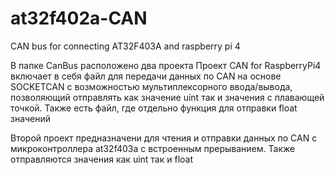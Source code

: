 # at32f402a-CAN
CAN bus for connecting AT32F403A and raspberry pi 4

В папке CanBus расположено два проекта
Проект CAN for RaspberryPi4 включает в себя файл для передачи данных по CAN на основе SOCKETCAN с возможностью мультиплексорного ввода/вывода, позволяющий отправлять как значение uint так и значения с плавающей точкой. Также есть файл, где отдельно функция для отправки float значений

Второй проект предназначени для чтения и отправки данных по CAN с микроконтроллера at32f403a с встроенным прерыванием. Также отправляются значения как uint так и float
